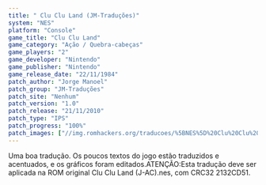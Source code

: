 ```yaml
---
title: " Clu Clu Land (JM-Traduções)"
system: "NES"
platform: "Console"
game_title: "Clu Clu Land"
game_category: "Ação / Quebra-cabeças"
game_players: "2"
game_developer: "Nintendo"
game_publisher: "Nintendo"
game_release_date: "22/11/1984"
patch_author: "Jorge Manoel"
patch_group: "JM-Traduções"
patch_site: "Nenhum"
patch_version: "1.0"
patch_release: "21/11/2010"
patch_type: "IPS"
patch_progress: "100%"
patch_images: ["//img.romhackers.org/traducoes/%5BNES%5D%20Clu%20Clu%20Land%20-%20JM-Tradu%C3%A7%C3%B5es%20-%201.png","//img.romhackers.org/traducoes/%5BNES%5D%20Clu%20Clu%20Land%20-%20JM-Tradu%C3%A7%C3%B5es%20-%202.png","//img.romhackers.org/traducoes/%5BNES%5D%20Clu%20Clu%20Land%20-%20JM-Tradu%C3%A7%C3%B5es%20-%203.png"]
---
```

Uma boa tradução. Os poucos textos do jogo estão traduzidos e acentuados, e os gráficos foram editados.ATENÇÃO:Esta tradução deve ser aplicada na ROM original Clu Clu Land (J-AC).nes, com CRC32 2132CD51.